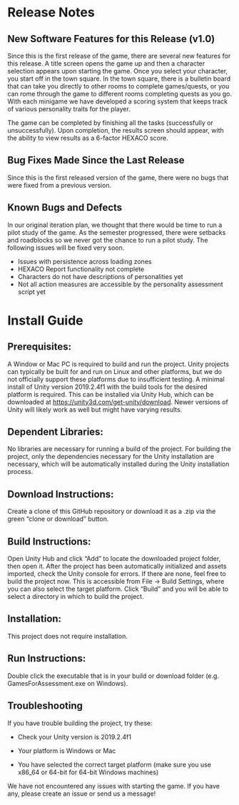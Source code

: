 # Release Notes
## New Software Features for this Release (v1.0)

Since this is the first release of the game, there are several new features for this release.  A title screen opens the game up and then a character selection appears upon starting the game. Once you select your character, you start off in the town square. In the town square, there is a bulletin board that can take you directly to other rooms to complete games/quests, or you can rome through the game to different rooms completing quests as you go. With each minigame we have developed a scoring system that keeps track of various personality traits for the player.

The game can be completed by finishing all the tasks (successfully or unsuccessfully). Upon completion, the  results screen should appear, with the ability to view results as a 6-factor HEXACO score.
 
## Bug Fixes Made Since the Last Release
Since this is the first released version of the game, there were no bugs that were fixed from a previous version.
 
## Known Bugs and Defects
In our original iteration plan, we thought that there would be time to run a pilot study of the game. As the semester progressed, there were setbacks and roadblocks so we never got the chance to run a pilot study. The following issues will be fixed very soon.
- Issues with persistence across loading zones
- HEXACO Report functionality not complete
- Characters do not have descriptions of personalities yet
- Not all action measures are accessible by the personality assessment script yet


# Install Guide

## Prerequisites:
A Window or Mac PC is required to build and run the project. Unity projects can typically be built for and run on Linux and other platforms, but we do not officially support these platforms due to insufficient testing.
A minimal install of Unity version 2019.2.4f1 with the build tools for the desired platform is required. This can be installed via Unity Hub, which can be downloaded at https://unity3d.com/get-unity/download. Newer versions of Unity will likely work as well but might have varying results.

## Dependent Libraries:

No libraries are necessary for running a build of the project. For building the project, only the dependencies necessary for the Unity installation are necessary, which will be automatically installed during the Unity installation process.

## Download Instructions:
Create a clone of this GitHub repository or download it as a .zip via the green “clone or download” button.

## Build Instructions:

Open Unity Hub and click “Add” to locate the downloaded project folder, then open it. After the project has been automatically initialized and assets imported, check the Unity console for errors. If there are none, feel free to build the project now. This is accessible from File -> Build Settings, where you can also select the target platform. Click “Build” and you will be able to select a directory in which to build the project.

## Installation:

This project does not require installation.

## Run Instructions:

Double click the executable that is in your build or download folder (e.g. GamesForAssessment.exe on Windows).

## Troubleshooting

If you have trouble building the project, try these:

- Check your Unity version is 2019.2.4f1
  
- Your platform is Windows or Mac
  
- You have selected the correct target platform (make sure you use x86_64 or 64-bit for 64-bit Windows machines)
  
We have not encountered any issues with starting the game. If you have any, please create an issue or send us a message!
